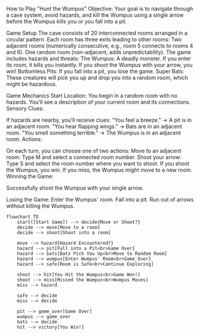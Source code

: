 How to Play "Hunt the Wumpus"
Objective:
Your goal is to navigate through a cave system, avoid hazards, and kill the Wumpus using a single arrow before the Wumpus kills you or you fall into a pit.

Game Setup
The cave consists of 20 interconnected rooms arranged in a circular pattern.
Each room has three exits leading to other rooms:
Two adjacent rooms (numerically consecutive, e.g., room 5 connects to rooms 4 and 6).
One random room (non-adjacent, adds unpredictability).
The game includes hazards and threats:
The Wumpus: A deadly monster.
If you enter its room, it kills you instantly.
If you shoot the Wumpus with your arrow, you win!
Bottomless Pits: If you fall into a pit, you lose the game.
Super Bats: These creatures will pick you up and drop you into a random room, which might be hazardous.

Game Mechanics
Start Location:
You begin in a random room with no hazards.
You'll see a description of your current room and its connections.
Sensory Clues:

If hazards are nearby, you'll receive clues:
"You feel a breeze." → A pit is in an adjacent room.
"You hear flapping wings." → Bats are in an adjacent room.
"You smell something terrible." → The Wumpus is in an adjacent room.
Actions:

On each turn, you can choose one of two actions:
Move to an adjacent room:
Type M and select a connected room number.
Shoot your arrow:
Type S and select the room number where you want to shoot.
If you shoot the Wumpus, you win. If you miss, the Wumpus might move to a new room.
Winning the Game:

Successfully shoot the Wumpus with your single arrow.

Losing the Game:
Enter the Wumpus' room.
Fall into a pit.
Run out of arrows without killing the Wumpus.

```mermaid
flowchart TD
    start([Start Game]) --> decide{Move or Shoot?}
    decide --> move[Move to a room]
    decide --> shoot[Shoot into a room]
    
    move --> hazard{Hazard Encountered?}
    hazard --> pit[Fall into a Pit<br>Game Over]
    hazard --> bats[Bats Pick You Up<br>Move to Random Room]
    hazard --> wumpus[Enter Wumpus' Room<br>Game Over]
    hazard --> safe[Room is Safe<br>Continue Exploring]

    shoot --> hit[You Hit the Wumpus<br>Game Won!]
    shoot --> miss[Missed the Wumpus<br>Wumpus Moves]
    miss --> hazard

    safe --> decide
    miss --> decide

    pit --> game_over[Game Over]
    wumpus --> game_over
    bats --> decide
    hit --> victory[You Win!]
